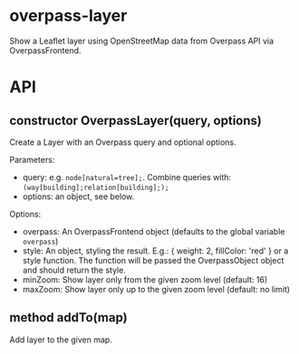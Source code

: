 # overpass-layer
Show a Leaflet layer using OpenStreetMap data from Overpass API via OverpassFrontend.

# API
## constructor OverpassLayer(query, options)
Create a Layer with an Overpass query and optional options.

Parameters:
* query: e.g. `node[natural=tree];`. Combine queries with: `(way[building];relation[building];);`
* options: an object, see below.

Options:
* overpass: An OverpassFrontend object (defaults to the global variable `overpass`)
* style: An object, styling the result. E.g.: { weight: 2, fillColor: 'red' } or a style function. The function will be passed the OverpassObject object and should return the style.
* minZoom: Show layer only from the given zoom level (default: 16)
* maxZoom: Show layer only up to the given zoom level (default: no limit)

## method addTo(map)
Add layer to the given map.
